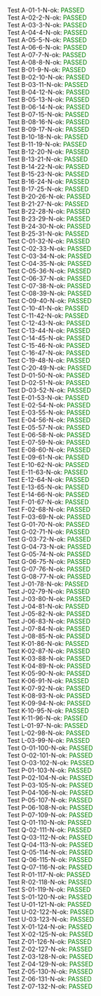 
Test A-01-1-N-ok: <span style='color: green;'>PASSED</span><br />
Test A-02-2-N-ok: <span style='color: green;'>PASSED</span><br />
Test A-03-3-N-ok: <span style='color: green;'>PASSED</span><br />
Test A-04-4-N-ok: <span style='color: green;'>PASSED</span><br />
Test A-05-5-N-ok: <span style='color: green;'>PASSED</span><br />
Test A-06-6-N-ok: <span style='color: green;'>PASSED</span><br />
Test A-07-7-N-ok: <span style='color: green;'>PASSED</span><br />
Test A-08-8-N-ok: <span style='color: green;'>PASSED</span><br />
Test B-01-9-N-ok: <span style='color: green;'>PASSED</span><br />
Test B-02-10-N-ok: <span style='color: green;'>PASSED</span><br />
Test B-03-11-N-ok: <span style='color: green;'>PASSED</span><br />
Test B-04-12-N-ok: <span style='color: green;'>PASSED</span><br />
Test B-05-13-N-ok: <span style='color: green;'>PASSED</span><br />
Test B-06-14-N-ok: <span style='color: green;'>PASSED</span><br />
Test B-07-15-N-ok: <span style='color: green;'>PASSED</span><br />
Test B-08-16-N-ok: <span style='color: green;'>PASSED</span><br />
Test B-09-17-N-ok: <span style='color: green;'>PASSED</span><br />
Test B-10-18-N-ok: <span style='color: green;'>PASSED</span><br />
Test B-11-19-N-ok: <span style='color: green;'>PASSED</span><br />
Test B-12-20-N-ok: <span style='color: green;'>PASSED</span><br />
Test B-13-21-N-ok: <span style='color: green;'>PASSED</span><br />
Test B-14-22-N-ok: <span style='color: green;'>PASSED</span><br />
Test B-15-23-N-ok: <span style='color: green;'>PASSED</span><br />
Test B-16-24-N-ok: <span style='color: green;'>PASSED</span><br />
Test B-17-25-N-ok: <span style='color: green;'>PASSED</span><br />
Test B-20-26-N-ok: <span style='color: green;'>PASSED</span><br />
Test B-21-27-N-ok: <span style='color: green;'>PASSED</span><br />
Test B-22-28-N-ok: <span style='color: green;'>PASSED</span><br />
Test B-23-29-N-ok: <span style='color: green;'>PASSED</span><br />
Test B-24-30-N-ok: <span style='color: green;'>PASSED</span><br />
Test B-25-31-N-ok: <span style='color: green;'>PASSED</span><br />
Test C-01-32-N-ok: <span style='color: green;'>PASSED</span><br />
Test C-02-33-N-ok: <span style='color: green;'>PASSED</span><br />
Test C-03-34-N-ok: <span style='color: green;'>PASSED</span><br />
Test C-04-35-N-ok: <span style='color: green;'>PASSED</span><br />
Test C-05-36-N-ok: <span style='color: green;'>PASSED</span><br />
Test C-06-37-N-ok: <span style='color: green;'>PASSED</span><br />
Test C-07-38-N-ok: <span style='color: green;'>PASSED</span><br />
Test C-08-39-N-ok: <span style='color: green;'>PASSED</span><br />
Test C-09-40-N-ok: <span style='color: green;'>PASSED</span><br />
Test C-10-41-N-ok: <span style='color: green;'>PASSED</span><br />
Test C-11-42-N-ok: <span style='color: green;'>PASSED</span><br />
Test C-12-43-N-ok: <span style='color: green;'>PASSED</span><br />
Test C-13-44-N-ok: <span style='color: green;'>PASSED</span><br />
Test C-14-45-N-ok: <span style='color: green;'>PASSED</span><br />
Test C-15-46-N-ok: <span style='color: green;'>PASSED</span><br />
Test C-16-47-N-ok: <span style='color: green;'>PASSED</span><br />
Test C-19-48-N-ok: <span style='color: green;'>PASSED</span><br />
Test C-20-49-N-ok: <span style='color: green;'>PASSED</span><br />
Test D-01-50-N-ok: <span style='color: green;'>PASSED</span><br />
Test D-02-51-N-ok: <span style='color: green;'>PASSED</span><br />
Test D-03-52-N-ok: <span style='color: green;'>PASSED</span><br />
Test E-01-53-N-ok: <span style='color: green;'>PASSED</span><br />
Test E-02-54-N-ok: <span style='color: green;'>PASSED</span><br />
Test E-03-55-N-ok: <span style='color: green;'>PASSED</span><br />
Test E-04-56-N-ok: <span style='color: green;'>PASSED</span><br />
Test E-05-57-N-ok: <span style='color: green;'>PASSED</span><br />
Test E-06-58-N-ok: <span style='color: green;'>PASSED</span><br />
Test E-07-59-N-ok: <span style='color: green;'>PASSED</span><br />
Test E-08-60-N-ok: <span style='color: green;'>PASSED</span><br />
Test E-09-61-N-ok: <span style='color: green;'>PASSED</span><br />
Test E-10-62-N-ok: <span style='color: green;'>PASSED</span><br />
Test E-11-63-N-ok: <span style='color: green;'>PASSED</span><br />
Test E-12-64-N-ok: <span style='color: green;'>PASSED</span><br />
Test E-13-65-N-ok: <span style='color: green;'>PASSED</span><br />
Test E-14-66-N-ok: <span style='color: green;'>PASSED</span><br />
Test F-01-67-N-ok: <span style='color: green;'>PASSED</span><br />
Test F-02-68-N-ok: <span style='color: green;'>PASSED</span><br />
Test F-03-69-N-ok: <span style='color: green;'>PASSED</span><br />
Test G-01-70-N-ok: <span style='color: green;'>PASSED</span><br />
Test G-02-71-N-ok: <span style='color: green;'>PASSED</span><br />
Test G-03-72-N-ok: <span style='color: green;'>PASSED</span><br />
Test G-04-73-N-ok: <span style='color: green;'>PASSED</span><br />
Test G-05-74-N-ok: <span style='color: green;'>PASSED</span><br />
Test G-06-75-N-ok: <span style='color: green;'>PASSED</span><br />
Test G-07-76-N-ok: <span style='color: green;'>PASSED</span><br />
Test G-08-77-N-ok: <span style='color: green;'>PASSED</span><br />
Test J-01-78-N-ok: <span style='color: green;'>PASSED</span><br />
Test J-02-79-N-ok: <span style='color: green;'>PASSED</span><br />
Test J-03-80-N-ok: <span style='color: green;'>PASSED</span><br />
Test J-04-81-N-ok: <span style='color: green;'>PASSED</span><br />
Test J-05-82-N-ok: <span style='color: green;'>PASSED</span><br />
Test J-06-83-N-ok: <span style='color: green;'>PASSED</span><br />
Test J-07-84-N-ok: <span style='color: green;'>PASSED</span><br />
Test J-08-85-N-ok: <span style='color: green;'>PASSED</span><br />
Test K-01-86-N-ok: <span style='color: green;'>PASSED</span><br />
Test K-02-87-N-ok: <span style='color: green;'>PASSED</span><br />
Test K-03-88-N-ok: <span style='color: green;'>PASSED</span><br />
Test K-04-89-N-ok: <span style='color: green;'>PASSED</span><br />
Test K-05-90-N-ok: <span style='color: green;'>PASSED</span><br />
Test K-06-91-N-ok: <span style='color: green;'>PASSED</span><br />
Test K-07-92-N-ok: <span style='color: green;'>PASSED</span><br />
Test K-08-93-N-ok: <span style='color: green;'>PASSED</span><br />
Test K-09-94-N-ok: <span style='color: green;'>PASSED</span><br />
Test K-10-95-N-ok: <span style='color: green;'>PASSED</span><br />
Test K-11-96-N-ok: <span style='color: green;'>PASSED</span><br />
Test L-01-97-N-ok: <span style='color: green;'>PASSED</span><br />
Test L-02-98-N-ok: <span style='color: green;'>PASSED</span><br />
Test L-03-99-N-ok: <span style='color: green;'>PASSED</span><br />
Test O-01-100-N-ok: <span style='color: green;'>PASSED</span><br />
Test O-02-101-N-ok: <span style='color: green;'>PASSED</span><br />
Test O-03-102-N-ok: <span style='color: green;'>PASSED</span><br />
Test P-01-103-N-ok: <span style='color: green;'>PASSED</span><br />
Test P-02-104-N-ok: <span style='color: green;'>PASSED</span><br />
Test P-03-105-N-ok: <span style='color: green;'>PASSED</span><br />
Test P-04-106-N-ok: <span style='color: green;'>PASSED</span><br />
Test P-05-107-N-ok: <span style='color: green;'>PASSED</span><br />
Test P-06-108-N-ok: <span style='color: green;'>PASSED</span><br />
Test P-07-109-N-ok: <span style='color: green;'>PASSED</span><br />
Test Q-01-110-N-ok: <span style='color: green;'>PASSED</span><br />
Test Q-02-111-N-ok: <span style='color: green;'>PASSED</span><br />
Test Q-03-112-N-ok: <span style='color: green;'>PASSED</span><br />
Test Q-04-113-N-ok: <span style='color: green;'>PASSED</span><br />
Test Q-05-114-N-ok: <span style='color: green;'>PASSED</span><br />
Test Q-06-115-N-ok: <span style='color: green;'>PASSED</span><br />
Test Q-07-116-N-ok: <span style='color: green;'>PASSED</span><br />
Test R-01-117-N-ok: <span style='color: green;'>PASSED</span><br />
Test R-02-118-N-ok: <span style='color: green;'>PASSED</span><br />
Test S-01-119-N-ok: <span style='color: green;'>PASSED</span><br />
Test S-01-120-N-ok: <span style='color: green;'>PASSED</span><br />
Test U-01-121-N-ok: <span style='color: green;'>PASSED</span><br />
Test U-02-122-N-ok: <span style='color: green;'>PASSED</span><br />
Test U-03-123-N-ok: <span style='color: green;'>PASSED</span><br />
Test X-01-124-N-ok: <span style='color: green;'>PASSED</span><br />
Test X-02-125-N-ok: <span style='color: green;'>PASSED</span><br />
Test Z-01-126-N-ok: <span style='color: green;'>PASSED</span><br />
Test Z-02-127-N-ok: <span style='color: green;'>PASSED</span><br />
Test Z-03-128-N-ok: <span style='color: green;'>PASSED</span><br />
Test Z-04-129-N-ok: <span style='color: green;'>PASSED</span><br />
Test Z-05-130-N-ok: <span style='color: green;'>PASSED</span><br />
Test Z-06-131-N-ok: <span style='color: green;'>PASSED</span><br />
Test Z-07-132-N-ok: <span style='color: green;'>PASSED</span><br />
